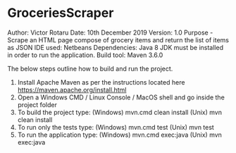 # GroceriesScraper

Author: Victor Rotaru 
Date: 10th December 2019 Version: 1.0
Purpose - Scrape an HTML page compose of grocery items and return the list of items as JSON 
IDE used: Netbeans
Dependencies: Java 8 JDK must be installed in order to run the application.
Build tool: Maven 3.6.0 

The below steps outline how to build and run the project.

1. Install Apache Maven as per the instructions located here https://maven.apache.org/install.html
2. Open a Windows CMD / Linux Console / MacOS shell and go inside the project folder
3. To build the project type: (Windows) mvn.cmd clean install <enter> (Unix) mvn clean install <enter>
4. To run only the tests type: (Windows) mvn.cmd test <enter> (Unix) mvn test <enter>
5. To run the application type: (Windows) mvn.cmd exec:java <enter> (Unix) mvn exec:java <enter>

